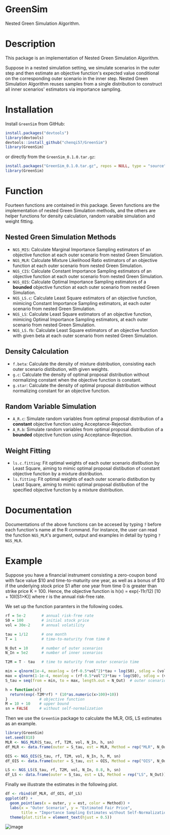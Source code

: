 # GreenSim
Nested Green Simulation Algorithm.

# Description
This package is an implementation of Nested Green Simulation Algorithm. 

Suppose in a nested simulation setting, we simulate scenarios in the outer step and then estimate an objective function's expected value conditional on the corresponding outer scenario in the inner step. Nested Green Simulation Algorithm reuses samples from a single distribution to construct all inner scenarios' estimators via importance sampling.

# Installation
Install `GreenSim` from GitHub:
```r
install.packages("devtools")
library(devtools)
devtools::install_github("chenqi57/GreenSim")
library(GreenSim)
```
or directly from the `GreenSim_0.1.0.tar.gz`:
```r
install.packages("GreenSim_0.1.0.tar.gz", repos = NULL, type = "source")
library(GreenSim)
```
# Function
Fourteen functions are contained in this package. Seven functions are the implementation of nested Green Simulation methods, and the others are helper functions for density calculation, random varaible simulation and weight fitting.

## Nested Green Simulation Methods
* `NGS_MIS`: Calculate Marginal Importance Sampling estimators of an objective function at each outer scenario from nested Green Simulation.
* `NGS_MLR`: Calculate Mixture Likelihood Ratio estimators of an objective function at each outer scenario from nested Green Simulation.
* `NGS_CIS`: Calculate Constant Importance Sampling estimators of an objective function at each outer scenario from nested Green Simulation.
* `NGS_OIS`: Calculate Optimal Importance Sampling estimators of a **bounded** objective function at each outer scenario from nested Green Simulation.
* `NGS_LS.c`: Calculate Least Square estimators of an objective function, mimicing Constant Importance Sampling estimators, at each outer scenario from nested Green Simulation.
* `NGS_LS`: Calculate Least Square estimators of an objective function, mimicing Optimal Importance Sampling estimators, at each outer scenario from nested Green Simulation.
* `NGS_LS.fb`: Calculate Least Square estimators of an objective function with given beta at each outer scenario from nested Green Simulation.

## Density Calculation
* `f.beta`: Calculate the density of mixture distribution, consisting each outer scenario distibution, with given weights.
* `g.c`: Calculate the density of optimal proposal distribution without normalizing constant when the objective function is constant.
* `g.star`: Calculate the density of optimal proposal distribution without normalizing constant for an objective function.

## Random Variable Simulation
* `A_R.c`: Simulate random variables from optimal proposal distribution of a **constant** objective function using Acceptance-Rejection.
* `A_R.b`: Simulate random variables from optimal proposal distribution of a **bounded** objective function using Acceptance-Rejection.

## Weight Fitting
* `ls.c.fitting`: Fit optimal weights of each outer scenario distibution by Least Square, aiming to mimic optimal proposal distibution of constant objective function by a mixture distribution.
* `ls.fitting`: Fit optimal weights of each outer scenario distibution by Least Square, aiming to mimic optimal proposal distibution of the specified objective function by a mixture distribution.

# Documentation
Documentations of the above functions can be accesed by typing `?` before each function's name at the R command. 
For instance, the user can read the function `NGS_MLR`'s argument, output and examples in detail by typing `?NGS_MLR`.

# Example
Suppose you have a financial instrument consisting a zero-coupon bond with face value $10 and time-to-maturity one year, as well as a bonus of $10 if the underlying stock price S1 after one year from time 0 is greater than strike price K = 100. Hence, the objective function is h(x) = exp(-11r/12) [10 + 10I(S1>K)] where r is the annual risk-free rate. 

We set up the function paramters in the following codes. 
```r setup
rf = 5e-2       # annual risk-free rate
S0 = 100        # initial stock price
vol = 30e-2     # annual volatility

tau = 1/12      # one month
T = 1           # time-to-maturity from time 0

N_Out = 10      # number of outer scenarios
N_In = 5e2      # number of inner scenarios

T2M = T - tau   # time to maturity from outer scenario time

min = qlnorm(1e-4, meanlog = (rf-0.5*vol^2)*tau + log(S0), sdlog = (vol*sqrt(tau)))
max = qlnorm(1-1e-4, meanlog = (rf-0.5*vol^2)*tau + log(S0), sdlog = (vol*sqrt(tau)))
S_tau = seq(from = min, to = max, length.out = N_Out)  # outer scenario stock price

h = function(x){
  return(exp(-T2M*rf) * (10*as.numeric(x>100)+10))
}              # objective function
M = 10 + 10    # upper bound
sn = FALSE     # without self-normalization
```

Then we use the `GreenSim` package to calculate the MLR, OIS, LS estimates as an example.
```r NGS
library(GreenSim)
set.seed(818)
MLR <- NGS_MLR(S_tau, rf, T2M, vol, N_In, h, sn)
df_MLR <- data.frame(outer = S_tau, est = MLR, Method = rep("MLR", N_Out))

OIS <- NGS_OIS(S_tau, rf, T2M, vol, N_In, h, M, sn)
df_OIS <- data.frame(outer = S_tau, est = OIS, Method = rep("OIS", N_Out))

LS <- NGS_LS(S_tau, rf, T2M, vol, N_In, 0.8, h, sn)
df_LS <- data.frame(outer = S_tau, est = LS, Method = rep("LS", N_Out))
```

Finally we illustrate the estimates in the following plot.
```r plot
df <- rbind(df_MLR, df_OIS, df_LS)
ggplot(df) +
  geom_point(aes(x = outer, y = est, color = Method)) +
  labs(x = "Outer Scenario", y = "Estimated Fair Price", 
       title = "Importance Sampling Estimates without Self-Normalization") +
  theme(plot.title = element_text(hjust = 0.5))
```
![image](https://imgur.com/QhiGtER.png#center)
